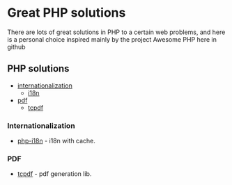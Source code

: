 # Great PHP solutions
There are lots of great solutions in PHP to a certain web problems, and here is a personal choice inspired mainly by the project Awesome PHP here in github

## PHP solutions
- [internationalization](#internationalization)
	- [i18n](https://github.com/Philipp15b/php-i18n)
- [pdf](#pdf)
	- [tcpdf](https://github.com/tecnickcom/TCPDF)

### Internationalization
* [php-i18n](https://github.com/Philipp15b/php-i18n) - i18n with cache.

### PDF
* [tcpdf](https://github.com/tecnickcom/TCPDF) - pdf generation lib.